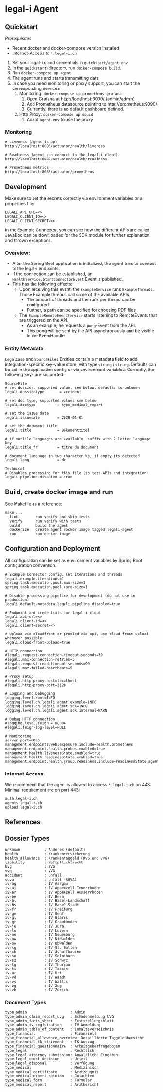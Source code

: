 # legal-i Agent

## Quickstart
*Prerequisites*
- Recent docker and docker-compose version installed
- Internet-Access to `*.legal-i.ch`

1. Set your legal-i cloud credentials in `quickstart/agent.env`
2. In the `quickstart`-directory, run `docker-compose build`.
3. Run `docker-compose up agent`
4. The agent runs and starts transmitting data
5. In case you need monitoring or proxy support, you can start the corresponding services
    1. Monitoring: `docker-compose up prometheus grafana`
        1. Open Grafana at http://localhost:3000/ (admin/admin)
        2. Add Prometheus datasource pointing to http://prometheus:9090/
        3. Currently, there is no default dashboard defined.
    2. Http Proxy: `docker-compose up squid`
        1. Adapt `agent.env` to use the proxy

### Monitoring

```
# Liveness (agent is up)
http://localhost:8085/actuator/health/liveness 

# Readiness (agent can connect to the legal-i cloud)
http://localhost:8085/actuator/health/readiness

# Prometheus metrics
http://localhost:8085/actuator/prometheus

```

## Development

Make sure to set the secrets correctly via environment variables or a properties file:

```
LEGALI_API_URL=<>
LEGALI_CLIENT_ID=<>
LEGALI_CLIENT_SECRET=<>
```

In the Example Connector, you can see how the different APIs are called. JavaDoc can be downloaded for the SDK module
for further explanation and thrown exceptions.

### Overview:

- After the Spring Boot application is initialized, the agent tries to connect to the legal-i endpoints.
- If the connection can be established, an `HealthService.StartConnectorEvent` Event is published.
- This has the following effects:
    - Upon receiving this event, the `ExampleService` runs `ExampleThreads`. Those Example threads call some of the
      available APIs.
        - The amount of threads and the runs per thread can be configured
        - Further, a path can be specified for choosing PDF files
    - The `ExampleRemoteEventService` starts listening to RemoteEvents that are triggered on the API.
        - As an example, he requests a `pong`-Event from the API.
        - This pong will be sent by the API asynchronously and be visible in the EventHandler

### Entity Metadata

`LegalCase` and `SourceFiles` Entities contain a metadata field to add integration-specific key-value store, with
type `string` / `string`. Defaults can be set in the application config or via environment variables. Currently, the
following keys are supported:

```
SourceFile
# set dossier, supported value, see below. defaults to unknown
legali.dossiertype       = accident

# set doc type, supported values see below
legali.doctype          = type_medical_report

# set the issue date
legali.issuedate        = 2020-01-01

# set the document title
legali.title            = Dokumenttitel

# if mutlile languages are available, suffix with 2 letter language key
legali.title_fr         = titre du document

# document language in two character ke, if empty its detected
legali.lang             = de

Technical
# Disables processing for this file (to test APIs and integration)
legali.pipeline.disabled = true

```

## Build, create docker image and run

See Makefile as a reference:

```
make ...
  lint        run verify and skip tests
  verify      run verify with tests
  build       build the agent
  dockerize   create agent docker image tagged legali-agent
  run         run docker image 
```

## Configuration and Deployment

All configuration can be set as environment variables by Spring Boot configuration convention.

````
# Example Connector Config, set iterations and threads
legali.example.iterations=1
spring.task.execution.pool.max-size=1
spring.task.execution.pool.core-size=1

# Disable processing pipeline for development (do not use in production)
legali.default-metadata.legali.pipeline.disabled=true

# Endpoint and credentials for legal-i cloud
legali.api-url=<>
legali.client-id=<>
legali.client-secret=<>

# Upload via cloudfront or proxied via api, use cloud front upload whenever possible
legali.cloud-front-upload=true

# HTTP connection
#legali.request-connection-timeout-seconds=30
#legali.max-connection-retries=5
#legali.request-read-timeout-seconds=90
#legali.max-failed-heartbeats=5

# Proxy setup
#legali.http-proxy-host=localhost
#legali.http-proxy-port=3128

# Logging and Debugging
logging.level.root=INFO
logging.level.ch.legali.agent.example=INFO
logging.level.ch.legali.agent.sdk=INFO
logging.level.ch.legali.agent.sdk.internal=WARN

# Debug HTTP connection
#logging.level.feign = DEBUG
#legali.feign-log-level=FULL

# Monitoring
server.port=8085
management.endpoints.web.exposure.include=health,prometheus
management.endpoint.health.probes.enabled=true
management.health.livenessState.enabled=true
management.health.readinessState.enabled=true
management.endpoint.health.group.readiness.include=readinessState,agent
````

### Internet Access

We recommend that the agent is allowed to access `*.legal-i.ch` on 443. Minimal requirement are on port 443:

```
auth.legal-i.ch
agents.legal-i.ch
upload.legal-i.ch
```

## References

## Dossier Types

```
unknown           : Anderes (default)
health            : Krankenversicherung
health_allowance  : Krankentaggeld (KVG und VVG)
liability         : Haftpflichtrecht
bvg               : BVG
vvg               : VVG
accident          : Unfall
suva              : Unfall (SUVA)
iv-ag             : IV Aargau
iv-ai             : IV Appenzell Innerrhoden
iv-ar             : IV Appenzell Ausserrhoden
iv-be             : IV Bern
iv-bl             : IV Basel-Landschaft
iv-bs             : IV Basel-Stadt
iv-fr             : IV Freiburg
iv-ge             : IV Genf
iv-gl             : IV Glarus
iv-gr             : IV Graubünden
iv-ju             : IV Jura
iv-lu             : IV Luzern
iv-ne             : IV Neuenburg
iv-nw             : IV Nidwalden
iv-ow             : IV Obwalden
iv-sg             : IV St. Gallen
iv-sh             : IV Schaffhausen
iv-so             : IV Solothurn
iv-sz             : IV Schwyz
iv-tg             : IV Thurgau
iv-ti             : IV Tessin
iv-ur             : IV Uri
iv-vd             : IV Waadt
iv-vs             : IV Wallis
iv-zg             : IV Zug
iv-zh             : IV Zürich
```

### Document Types

```
type_admin                    : Admin
type_admin_claim_report_uvg   : Schadenmeldung UVG
type_admin_facts_sheet        : Feststellungsblatt
type_admin_iv_registration    : IV Anmeldung
type_admin_table_of_content   : Inhaltsverzeichnis
type_financial                : Finanziell
type_financial_allowance_overview: Detaillierte Taggeldübersicht
type_financial_ik_statement   : IK Auszug
type_financial_questionnaire  : Arbeitgeberfragebogen
type_legal                    : Rechtlich
type_legal_attorney_submission: Anwaltliche Eingaben
type_legal_court_decision     : Urteil
type_legal_disposal           : Verfügung
type_medical                  : Medizinisch
type_medical_certificate      : Arztzeugnis
type_medical_expert_opinion   : Gutachten
type_medical_form             : Formular
type_medical_report           : Arztbericht
```
